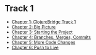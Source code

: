 Track 1
=======

* [Chapter 1: ClojureBridge Track 1](track1/Page_1_Intro_TOC.md)
* [Chapter 2: Big Picture](track1/Page_2_Big_Picture.md)
* [Chapter 3: Starting the Project](track1/Page_3_Start_project.md)
* [Chapter 4: Branches, Merges, Commits](track1/Page_4_Change_code.md)
* [Chapter 5: More Code Changes](track1/Page_5_More_code_changes.md)
* [Chapter 6: Push to Live](track1/Page_6_Push_to_live.md)
